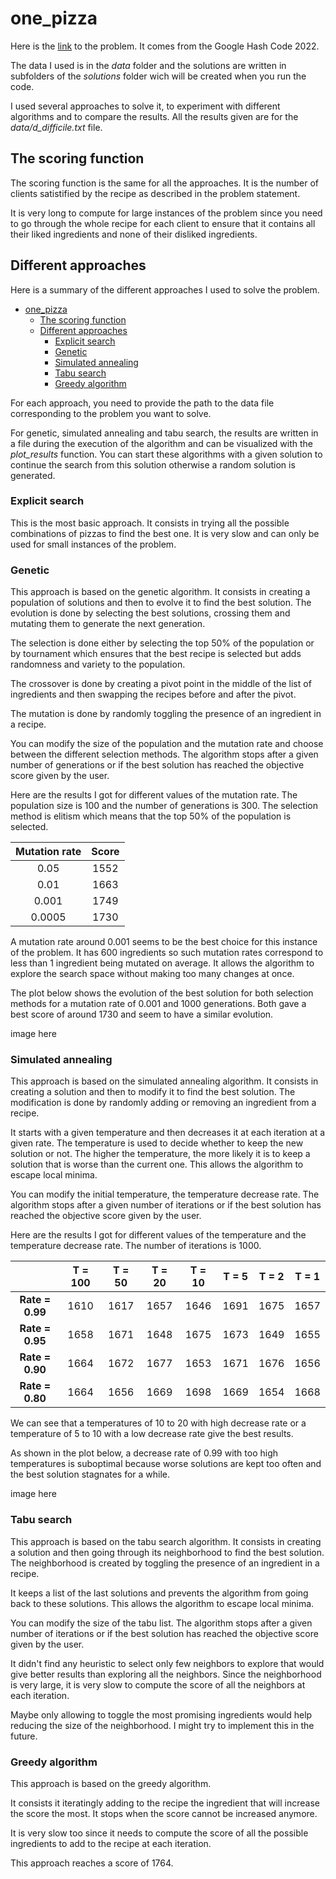 # one_pizza

Here is the [link](https://codingcompetitions.withgoogle.com/hashcode/round/00000000008f5ca9/00000000008f6f33) to the problem. It comes from the Google Hash Code 2022.

The data I used is in the *data* folder and the solutions are written in subfolders of the *solutions* folder wich will be created when you run the code.

I used several approaches to solve it, to experiment with different algorithms and to compare the results. All the results given are for the *data/d_difficile.txt* file.

## The scoring function

The scoring function is the same for all the approaches. It is the number of clients satistified by the recipe as described in the problem statement.

It is very long to compute for large instances of the problem since you need to go through the whole recipe for each client to ensure that it contains all their liked ingredients and none of their disliked ingredients.

## Different approaches

Here is a summary of the different approaches I used to solve the problem.
- [one\_pizza](#one_pizza)
  - [The scoring function](#the-scoring-function)
  - [Different approaches](#different-approaches)
    - [Explicit search](#explicit-search)
    - [Genetic](#genetic)
    - [Simulated annealing](#simulated-annealing)
    - [Tabu search](#tabu-search)
    - [Greedy algorithm](#greedy-algorithm)

For each approach, you need to provide the path to the data file corresponding to the problem you want to solve.

For genetic, simulated annealing and tabu search, the results are written in a file during the execution of the algorithm and can be visualized with the *plot_results* function. You can start these algorithms with a given solution to continue the search from this solution otherwise a random solution is generated.


### Explicit search

This is the most basic approach. It consists in trying all the possible combinations of pizzas to find the best one. It is very slow and can only be used for small instances of the problem.

### Genetic

This approach is based on the genetic algorithm. It consists in creating a population of solutions and then to evolve it to find the best solution. The evolution is done by selecting the best solutions, crossing them and mutating them to generate the next generation.

The selection is done either by selecting the top 50% of the population or by tournament which ensures that the best recipe is selected but adds randomness and variety to the population.

The crossover is done by creating a pivot point in the middle of the list of ingredients and then swapping the recipes before and after the pivot. 

The mutation is done by randomly toggling the presence of an ingredient in a recipe.

You can modify the size of the population and the mutation rate and choose between the different selection methods.
The algorithm stops after a given number of generations or if the best solution has reached the objective score given by the user.

Here are the results I got for different values of the mutation rate. The population size is 100 and the number of generations is 300. The selection method is elitism which means that the top 50% of the population is selected.

| **Mutation rate** | **Score** |
|:-----------------:|:---------:|
| 0.05              | 1552      |
| 0.01              | 1663      |
| 0.001             | 1749      |
| 0.0005            | 1730      |

A mutation rate around 0.001 seems to be the best choice for this instance of the problem. It has 600 ingredients so such mutation rates correspond to less than 1 ingredient being mutated on average. It allows the algorithm to explore the search space without making too many changes at once.

The plot below shows the evolution of the best solution for both selection methods for a mutation rate of 0.001 and 1000 generations. Both gave a best score of around 1730 and seem to have a similar evolution.

image here

### Simulated annealing

This approach is based on the simulated annealing algorithm. It consists in creating a solution and then to modify it to find the best solution. The modification is done by randomly adding or removing an ingredient from a recipe.

It starts with a given temperature and then decreases it at each iteration at a given rate. The temperature is used to decide whether to keep the new solution or not. The higher the temperature, the more likely it is to keep a solution that is worse than the current one. This allows the algorithm to escape local minima.

You can modify the initial temperature, the temperature decrease rate. The algorithm stops after a given number of iterations or if the best solution has reached the objective score given by the user.

Here are the results I got for different values of the temperature and the temperature decrease rate. The number of iterations is 1000.

|                 | **T = 100** | **T = 50** | **T = 20** | **T = 10** | **T = 5** | **T = 2** | **T = 1** |
|:---------------:|:-----------:|:----------:|:----------:|:----------:|:---------:|:---------:|:---------:|
| **Rate = 0.99** | 1610        | 1617       | 1657       | 1646       | 1691      | 1675      | 1657      |
| **Rate = 0.95** | 1658        | 1671       | 1648       | 1675       | 1673      | 1649      | 1655      |
| **Rate = 0.90** | 1664        | 1672       | 1677       | 1653       | 1671      | 1676      | 1656      |
| **Rate = 0.80** | 1664        | 1656       | 1669       | 1698       | 1669      | 1654      | 1668      |

We can see that a temperatures of 10 to 20 with high decrease rate or a temperature of 5 to 10 with a low decrease rate give the best results.

As shown in the plot below, a decrease rate of 0.99 with too high temperatures is suboptimal because worse solutions are kept too often and the best solution stagnates for a while.

image here

### Tabu search

This approach is based on the tabu search algorithm. It consists in creating a solution and then going through its neighborhood to find the best solution. The neighborhood is created by toggling the presence of an ingredient in a recipe.

It keeps a list of the last solutions and prevents the algorithm from going back to these solutions. This allows the algorithm to escape local minima.

You can modify the size of the tabu list. The algorithm stops after a given number of iterations or if the best solution has reached the objective score given by the user.

It didn't find any heuristic to select only few neighbors to explore that would give better results than exploring all the neighbors. Since the neighborhood is very large, it is very slow to compute the score of all the neighbors at each iteration.

Maybe only allowing to toggle the most promising ingredients would help reducing the size of the neighborhood. I might try to implement this in the future.

### Greedy algorithm

This approach is based on the greedy algorithm.

It consists it iteratingly adding to the recipe the ingredient that will increase the score the most. It stops when the score cannot be increased anymore.

It is very slow too since it needs to compute the score of all the possible ingredients to add to the recipe at each iteration.

This approach reaches a score of 1764.
